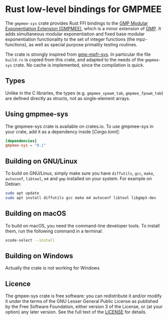# Rust low-level bindings for GMPMEE

The `gmpmee-sys` crate provides Rust FFI bindings to the [GMP Modular Exponentiation Extension (GMPMEE)](https://github.com/verificatum/verificatum-gmpmee), which is a minor extension of [GMP](https://gmplib.org/). It adds simultaneous modular exponentiation and fixed base modular exponentiation functionality to the set of integer functions (the mpz-functions), as well as special purpose primality testing routines.

The crate is strongly inspired from [gmp-mpfr-sys](https://crates.io/crates/gmp-mpfr-sys). In particular the file `build.rs` is copied from this crate, and adapted to the needs of the `gmpmee-sys` crate. No cache is implemented, since the compilation is quick.

## Types

Unlike in the C libraries, the types (e.g. `gmpmee_spowm_tab`, `gmpmee_fpowm_tab`) are defined directly as structs, not as single-element
arrays.

## Using gmpmee-sys

The gmpmee-sys crate is available on crates.io. To use gmpmee-sys in your crate, add it as a dependency inside [*Cargo.toml*]:

```toml
[dependencies]
gmpmee-sys = "0.1"
```

## Building on GNU/Linux

To build on GNU/Linux, simply make sure you have `diffutils`, `gcc`,
`make`, `autoconf`, `libtool`, `m4` and `gmp` installed on your system. For example on Debian:

```sh
sudo apt update 
sudo apt install diffutils gcc make m4 autoconf libtool libgmp3-dev
```

## Building on macOS

To build on macOS, you need the command-line developer tools. To
install them, run the following command in a terminal:

```sh
xcode-select --install
```

## Building on Windows

Actually the crate is not working for Windows

## Licence

The gmpee-sys crate is free software: you can redistribute it and/or modify it under the terms of the GNU Lesser General Public License as published by the Free Software Foundation, either version 3 of the License, or (at your option) any later version. See the full text of the [LICENSE](LICENSE.md) for details.
